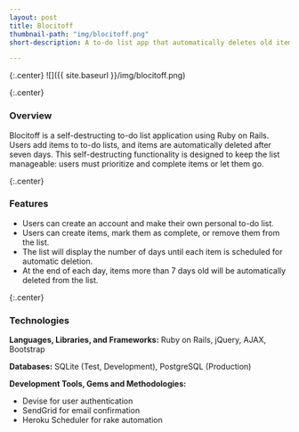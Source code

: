 ```yaml
---
layout: post
title: Blocitoff
thumbnail-path: "img/blocitoff.png"
short-description: A to-do list app that automatically deletes old items, forcing users to prioritize.

---
```


{:.center}
![]({{ site.baseurl }}/img/blocitoff.png)

{:.center}
### Overview

Blocitoff is a self-destructing to-do list application using Ruby on Rails. Users add items to to-do lists, and items are automatically deleted after seven days. This self-destructing functionality is designed to keep the list manageable: users must prioritize and complete items or let them go.

{:.center}
### Features
* Users can create an account and make their own personal to-do list.
* Users can create items, mark them as complete, or remove them from the list.
* The list will display the number of days until each item is scheduled for automatic deletion.
* At the end of each day, items more than 7 days old will be automatically deleted from the list.

{:.center}
### Technologies
**Languages, Libraries, and Frameworks:** Ruby on Rails, jQuery, AJAX, Bootstrap

**Databases:** SQLite (Test, Development), PostgreSQL (Production)

**Development Tools, Gems and Methodologies:** 

* Devise for user authentication
* SendGrid for email confirmation
* Heroku Scheduler for rake automation